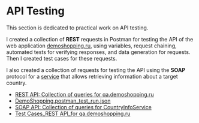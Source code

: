# API Testing  
This section is dedicated to practical work on API testing.  

I created a collection of **REST** requests in Postman for testing the API of the web application [demoshopping.ru](https://demoshopping.ru/), using variables, request chaining, automated tests for verifying responses, and data generation for requests. Then I created test cases for these requests.  

I also created a collection of requests for testing the API using the **SOAP** protocol for a [service](http://webservices.oorsprong.org/websamples.countryinfo/CountryInfoService.wso?WSDL) that allows retrieving information about a target country.

- [REST API: Collection of queries for qa.demoshopping.ru](https://www.postman.com/alevtinaqa/workspace/my-workspace/collection/35306755-ed870a6d-62d7-4752-808b-86431122c823?action=share&creator=35306755&active-environment=35306755-223bf5bc-e7c0-4f75-9de4-3443e4d3b92b)  
- [DemoShopping.postman_test_run.json](https://github.com/alevtinasemeniuk/api/blob/main/DemoShopping.postman_test_run.json)  
- [SOAP API: Collection of queries for CountryInfoService](https://www.postman.com/alevtinaqa/workspace/my-workspace/collection/35306755-008d2934-18fc-44d4-b3ef-332c1761885f?action=share&creator=35306755&active-environment=35306755-223bf5bc-e7c0-4f75-9de4-3443e4d3b92b)  
- [Test Cases_REST API_for qa.demoshopping.ru](https://github.com/alevtinasemeniuk/api/blob/main/Test%20Cases_REST%20API.pdf)
